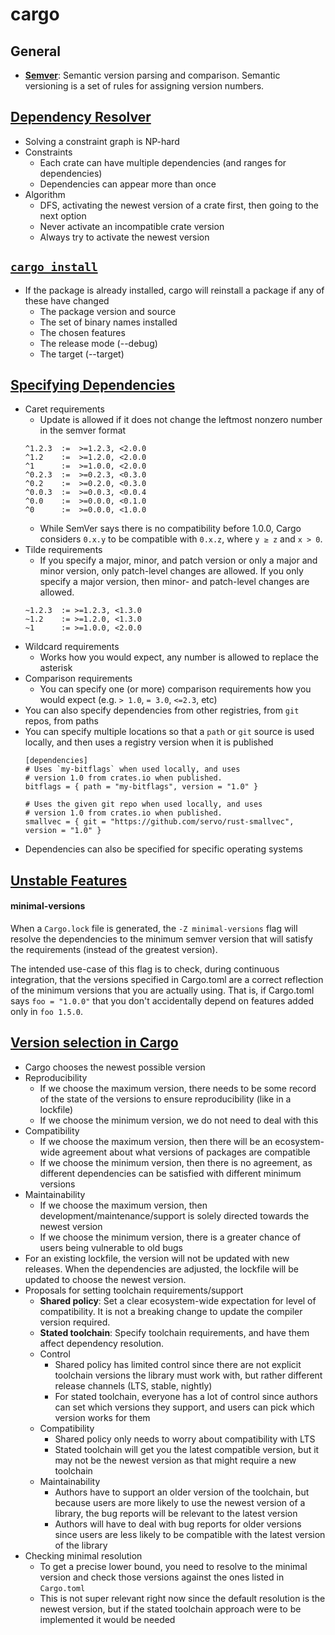 # cargo

## General
- [**Semver**](https://semver.org/): Semantic version parsing and comparison. Semantic versioning is a set of rules for assigning version numbers.

## [Dependency Resolver](https://docs.rs/cargo/0.44.1/cargo/core/resolver/index.html)

- Solving a constraint graph is NP-hard
- Constraints
  - Each crate can have multiple dependencies (and ranges for dependencies)
  - Dependencies can appear more than once
- Algorithm
  - DFS, activating the newest version of a crate first, then going to the next option
  - Never activate an incompatible crate version
  - Always try to activate the newest version

## [`cargo install`](https://doc.rust-lang.org/cargo/commands/cargo-install.html)
- If the package is already installed, cargo will reinstall a package if any of these have changed
  - The package version and source
  - The set of binary names installed
  - The chosen features
  - The release mode (--debug)
  - The target (--target)

## [Specifying Dependencies](https://doc.rust-lang.org/cargo/reference/specifying-dependencies.html)

- Caret requirements
  - Update is allowed if it does not change the leftmost nonzero number in the semver format
  ```
  ^1.2.3  :=  >=1.2.3, <2.0.0
  ^1.2    :=  >=1.2.0, <2.0.0
  ^1      :=  >=1.0.0, <2.0.0
  ^0.2.3  :=  >=0.2.3, <0.3.0
  ^0.2    :=  >=0.2.0, <0.3.0
  ^0.0.3  :=  >=0.0.3, <0.0.4
  ^0.0    :=  >=0.0.0, <0.1.0
  ^0      :=  >=0.0.0, <1.0.0
  ```
  - While SemVer says there is no compatibility before 1.0.0, Cargo considers `0.x.y` to be compatible with `0.x.z`, where `y ≥ z` and `x > 0`.
- Tilde requirements
  - If you specify a major, minor, and patch version or only a major and minor version, only patch-level changes are allowed. If you only specify a major version, then minor- and patch-level changes are allowed.
  ```
  ~1.2.3  := >=1.2.3, <1.3.0
  ~1.2    := >=1.2.0, <1.3.0
  ~1      := >=1.0.0, <2.0.0
  ```
- Wildcard requirements
  - Works how you would expect, any number is allowed to replace the asterisk
- Comparison requirements
  - You can specify one (or more) comparison requirements how you would expect (e.g. `> 1.0`, `= 3.0`, `<=2.3`, etc)
- You can also specify dependencies from other registries, from `git` repos, from paths
- You can specify multiple locations so that a `path` or `git` source is used locally, and then uses a registry version when it is published
  ```
  [dependencies]
  # Uses `my-bitflags` when used locally, and uses
  # version 1.0 from crates.io when published.
  bitflags = { path = "my-bitflags", version = "1.0" }

  # Uses the given git repo when used locally, and uses
  # version 1.0 from crates.io when published.
  smallvec = { git = "https://github.com/servo/rust-smallvec", version = "1.0" }
  ```
- Dependencies can also be specified for specific operating systems

## [Unstable Features](https://doc.rust-lang.org/nightly/cargo/reference/unstable.html#unstable-features)

#### minimal-versions
When a `Cargo.lock` file is generated, the `-Z minimal-versions` flag will resolve the dependencies to the minimum semver version that will satisfy the requirements (instead of the greatest version).

The intended use-case of this flag is to check, during continuous integration, that the versions specified in Cargo.toml are a correct reflection of the minimum versions that you are actually using. That is, if Cargo.toml says `foo = "1.0.0"` that you don't accidentally depend on features added only in `foo 1.5.0`.

## [Version selection in Cargo](https://aturon.github.io/tech/2018/07/25/cargo-version-selection/)

- Cargo chooses the newest possible version
- Reproducibility
  - If we choose the maximum version, there needs to be some record of the state of the versions to ensure reproducibility (like in a lockfile)
  - If we choose the minimum version, we do not need to deal with this
- Compatibility
  - If we choose the maximum version, then there will be an ecosystem-wide agreement about what versions of packages are compatible
  - If we choose the minimum version, then there is no agreement, as different dependencies can be satisfied with different minimum versions
- Maintainability
  - If we choose the maximum version, then development/maintenance/support is solely directed towards the newest version
  - If we choose the minimum version, there is a greater chance of users being vulnerable to old bugs
- For an existing lockfile, the version will not be updated with new releases. When the dependencies are adjusted, the lockfile will be updated to choose the newest version.
- Proposals for setting toolchain requirements/support
    - **Shared policy**: Set a clear ecosystem-wide expectation for level of compatibility. It is not a breaking change to update the compiler version required.
    - **Stated toolchain**: Specify toolchain requirements, and have them affect dependency resolution.
  - Control
    - Shared policy has limited control since there are not explicit toolchain versions the library must work with, but rather different release channels (LTS, stable, nightly)
    - For stated toolchain, everyone has a lot of control since authors can set which versions they support, and users can pick which version works for them
  - Compatibility
    - Shared policy only needs to worry about compatibility with LTS
    - Stated toolchain will get you the latest compatible version, but it may not be the newest version as that might require a new toolchain
  - Maintainability
    - Authors have to support an older version of the toolchain, but because users are more likely to use the newest version of a library, the bug reports will be relevant to the latest version
    - Authors will have to deal with bug reports for older versions since users are less likely to be compatible with the latest version of the library
- Checking minimal resolution
  - To get a precise lower bound, you need to resolve to the minimal version and check those versions against the ones listed in `Cargo.toml`
  - This is not super relevant right now since the default resolution is the newest version, but if the stated toolchain approach were to be implemented it would be needed
